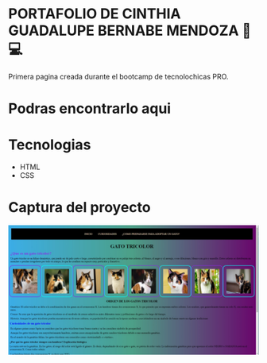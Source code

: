 # PORTAFOLIO DE CINTHIA GUADALUPE BERNABE MENDOZA 👩💻
  Primera pagina creada durante el bootcamp de tecnolochicas PRO.
# Podras encontrarlo aqui

# 

# Tecnologias

* HTML
* CSS


# Captura del proyecto
![Captura del proyecto](/Evidencia.jpeg)
